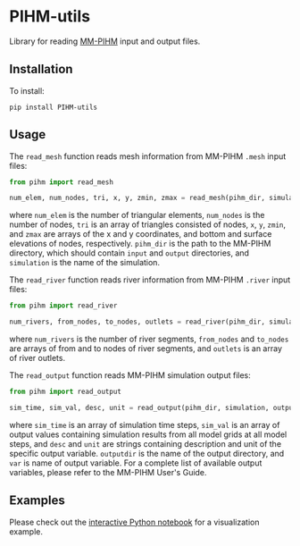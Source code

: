 # PIHM-utils
Library for reading [MM-PIHM](https://github.com/PSUmodeling/MM-PIHM) input and output files.

## Installation

To install:

```shell
pip install PIHM-utils
```

## Usage

The `read_mesh` function reads mesh information from MM-PIHM `.mesh` input files:

```python
from pihm import read_mesh

num_elem, num_nodes, tri, x, y, zmin, zmax = read_mesh(pihm_dir, simulation)
```

where `num_elem` is the number of triangular elements,
`num_nodes` is the number of nodes, `tri` is an array of triangles consisted of nodes,
`x`, `y`, `zmin`, and `zmax` are arrays of the x and y coordinates, and bottom and surface elevations of nodes, respectively.
`pihm_dir` is the path to the MM-PIHM directory, which should contain `input` and `output` directories,
and `simulation` is the name of the simulation.

The `read_river` function reads river information from MM-PIHM `.river` input files:

```python
from pihm import read_river

num_rivers, from_nodes, to_nodes, outlets = read_river(pihm_dir, simulation)
```

where `num_rivers` is the number of river segments,
`from_nodes` and `to_nodes` are arrays of from and to nodes of river segments,
and `outlets` is an array of river outlets.

The `read_output` function reads MM-PIHM simulation output files:

```python
from pihm import read_output

sim_time, sim_val, desc, unit = read_output(pihm_dir, simulation, outputdir, var)
```

where `sim_time` is an array of simulation time steps,
`sim_val` is an array of output values containing simulation results from all model grids at all model steps,
and `desc` and `unit` are strings containing description and unit of the specific output variable.
`outputdir` is the name of the output directory,
and `var` is name of output variable.
For a complete list of available output variables, please refer to the MM-PIHM User's Guide.

## Examples

Please check out the [interactive Python notebook](https://colab.research.google.com/drive/1uD7ErWWUb5TFfOos6eQiX_5WZw-SV58h?usp=sharing) for a visualization example.
